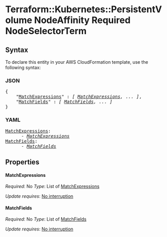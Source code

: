 # Terraform::Kubernetes::PersistentVolume NodeAffinity Required NodeSelectorTerm

## Syntax

To declare this entity in your AWS CloudFormation template, use the following syntax:

### JSON

<pre>
{
    "<a href="#matchexpressions" title="MatchExpressions">MatchExpressions</a>" : <i>[ <a href="nodeaffinity-required-nodeselectorterm-matchexpressions.md">MatchExpressions</a>, ... ]</i>,
    "<a href="#matchfields" title="MatchFields">MatchFields</a>" : <i>[ <a href="nodeaffinity-required-nodeselectorterm-matchfields.md">MatchFields</a>, ... ]</i>
}
</pre>

### YAML

<pre>
<a href="#matchexpressions" title="MatchExpressions">MatchExpressions</a>: <i>
      - <a href="nodeaffinity-required-nodeselectorterm-matchexpressions.md">MatchExpressions</a></i>
<a href="#matchfields" title="MatchFields">MatchFields</a>: <i>
      - <a href="nodeaffinity-required-nodeselectorterm-matchfields.md">MatchFields</a></i>
</pre>

## Properties

#### MatchExpressions

_Required_: No
_Type_: List of <a href="nodeaffinity-required-nodeselectorterm-matchexpressions.md">MatchExpressions</a>

_Update requires_: [No interruption](https://docs.aws.amazon.com/AWSCloudFormation/latest/UserGuide/using-cfn-updating-stacks-update-behaviors.html#update-no-interrupt)

#### MatchFields

_Required_: No
_Type_: List of <a href="nodeaffinity-required-nodeselectorterm-matchfields.md">MatchFields</a>

_Update requires_: [No interruption](https://docs.aws.amazon.com/AWSCloudFormation/latest/UserGuide/using-cfn-updating-stacks-update-behaviors.html#update-no-interrupt)

